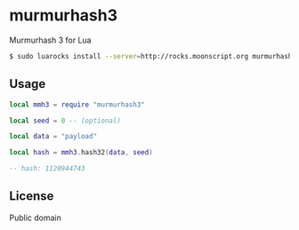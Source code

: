 murmurhash3
===========

Murmurhash 3 for Lua

```bash
$ sudo luarocks install --server=http://rocks.moonscript.org murmurhash3
```

## Usage

```lua
local mmh3 = require "murmurhash3"

local seed = 0 -- (optional)

local data = "payload"

local hash = mmh3.hash32(data, seed)

-- hash: 1120944743
```

## License

Public domain
